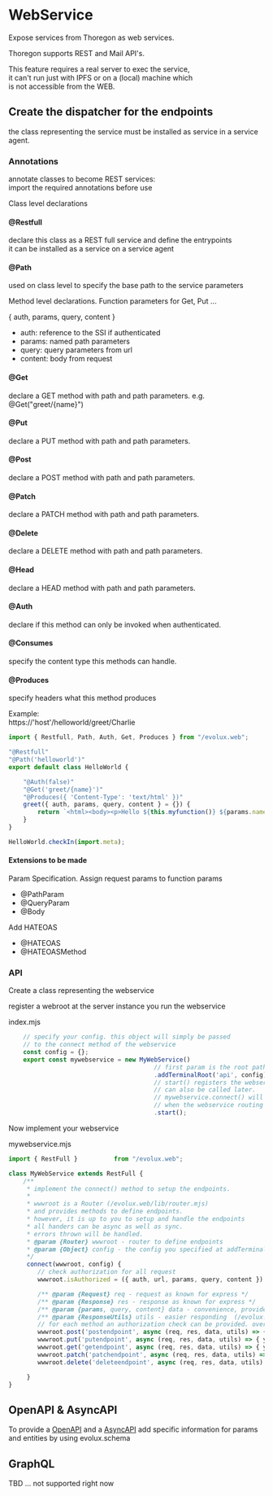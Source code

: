 WebService
==========

Expose services from Thoregon as web services. 

Thoregon supports REST and Mail API's.

This feature requires a real server to exec the service,  
it can't run just with IPFS or on a (local) machine which  
is not accessible from the WEB.

## Create the dispatcher for the endpoints

the class representing the service must be installed as service in a service agent.

### Annotations

annotate classes to become REST services:  
import the required annotations before use

Class level declarations
#### @Restfull
declare this class as a REST full service and define the entrypoints  
it can be installed as a service on a service agent

#### @Path
used on class level to specify the base path to the service
parameters 

Method level declarations. Function parameters for Get, Put ...

{ auth, params, query, content }
- auth: reference to the SSI if authenticated
- params: named path parameters
- query: query parameters from url
- content: body from request

#### @Get
declare a GET method with path and path parameters.
e.g. @Get("greet/{name}")

#### @Put
declare a PUT method with path and path parameters.

#### @Post
declare a POST method with path and path parameters.

#### @Patch
declare a PATCH method with path and path parameters.

#### @Delete
declare a DELETE method with path and path parameters.

#### @Head
declare a HEAD method with path and path parameters.

#### @Auth
declare if this method can only be invoked when authenticated.

#### @Consumes
specify the content type this methods can handle.

#### @Produces
specify headers what this method produces

Example:  
https://'host'/helloworld/greet/Charlie

````js
import { Restfull, Path, Auth, Get, Produces } from "/evolux.web";

"@Restfull"
"@Path('helloworld')"
export default class HelloWorld {

    "@Auth(false)"
    "@Get('greet/{name}')"
    "@Produces({ 'Content-Type': 'text/html' })"
    greet({ auth, params, query, content } = {}) {
        return `<html><body><p>Hello ${this.myfunction()} ${params.name ?? 'Stranger'}!</p></body></html>`
    }
}

HelloWorld.checkIn(import.meta);
````

#### Extensions to be made

Param Specification. Assign request params to function params
- @PathParam
- @QueryParam
- @Body

Add HATEOAS
- @HATEOAS
- @HATEOASMethod

### API

Create a class representing the webservice

register a webroot at the server instance you run the webservice

index.mjs
````js
    // specify your config. this object will simply be passed 
    // to the connect method of the webservice
    const config = {};
    export const mywebservice = new MyWebService()
                                        // first param is the root path, second is the config
                                        .addTerminalRoot('api', config)
                                        // start() registers the webservice,
                                        // can also be called later. 
                                        // mywebservice.connect() will be called 
                                        // when the webservice routing is running 
                                        .start();
````
Now implement your webservice

mywebservice.mjs
````js 
import { RestFull }          from "/evolux.web";

class MyWebService extends RestFull {
    /**
     * implement the connect() method to setup the endpoints.
     * 
     * wwwroot is a Router (/evolux.web/lib/router.mjs) 
     * and provides methods to define endpoints.
     * however, it is up to you to setup and handle the endpoints 
     * all handers can be async as well as sync.
     * errors thrown will be handled.   
     * @param {Router} wwwroot - router to define endpoints
     * @param {Object} config - the config you specified at addTerminalRoot()
     */
     connect(wwwroot, config) {
        // check authorization for all request 
        wwwroot.isAuthorized = ({ auth, url, params, query, content }) => authcheck();  

        /** @param {Request} req - request as known for express */
        /** @param {Response} res - response as known for express */
        /** @param {params, query, content} data - convenience, provides already extracted data from the request */
        /** @param {ResponseUtils} utils - easier responding  (/evolux.web/lib/responseutils.mjs) */
        // for each method an authorization check can be provided. overrules auth check from above
        wwwroot.post('postendpoint', async (req, res, data, utils) => { your.code.here() }, ({ auth, url, params, query, content }) => authcheck());
        wwwroot.put('putendpoint', async (req, res, data, utils) => { your.code.here() });
        wwwroot.get('getendpoint', async (req, res, data, utils) => { your.code.here() });
        wwwroot.patch('patchendpoint', async (req, res, data, utils) => { your.code.here() });
        wwwroot.delete('deleteendpoint', async (req, res, data, utils) => { your.code.here() });

     }
}
````

## OpenAPI & AsyncAPI

To provide a [OpenAPI](https://www.openapis.org/) and a [AsyncAPI](https://www.asyncapi.com/) 
add specific information for params and entities by using evolux.schema 

## GraphQL

TBD ... not supported right now

